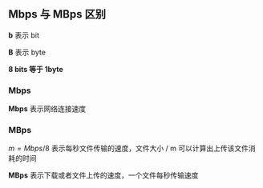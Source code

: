 ## Mbps 与 MBps 区别

**b** 表示 bit

**B** 表示 byte

**8 bits 等于 1byte**

### Mbps

**Mbps** 表示网络连接速度

### MBps

$m = Mbps / 8$ 表示每秒文件传输的速度，文件大小 / m 可以计算出上传该文件消耗的时间

**MBps** 表示下载或者文件上传的速度，一个文件每秒传输速度